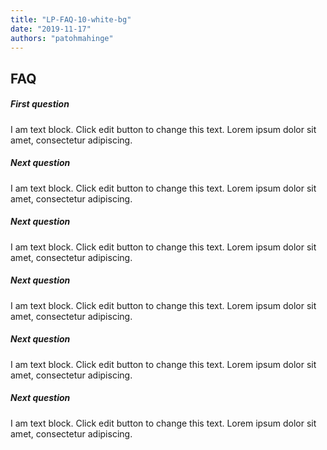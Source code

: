 ```yaml
---
title: "LP-FAQ-10-white-bg"
date: "2019-11-17"
authors: "patohmahinge"
---
```


## FAQ

##### First question

I am text block. Click edit button to change this text. Lorem ipsum dolor sit amet, consectetur adipiscing.

##### Next question

I am text block. Click edit button to change this text. Lorem ipsum dolor sit amet, consectetur adipiscing.

##### Next question

I am text block. Click edit button to change this text. Lorem ipsum dolor sit amet, consectetur adipiscing.

##### Next question

I am text block. Click edit button to change this text. Lorem ipsum dolor sit amet, consectetur adipiscing.

##### Next question

I am text block. Click edit button to change this text. Lorem ipsum dolor sit amet, consectetur adipiscing.

##### Next question

I am text block. Click edit button to change this text. Lorem ipsum dolor sit amet, consectetur adipiscing.
